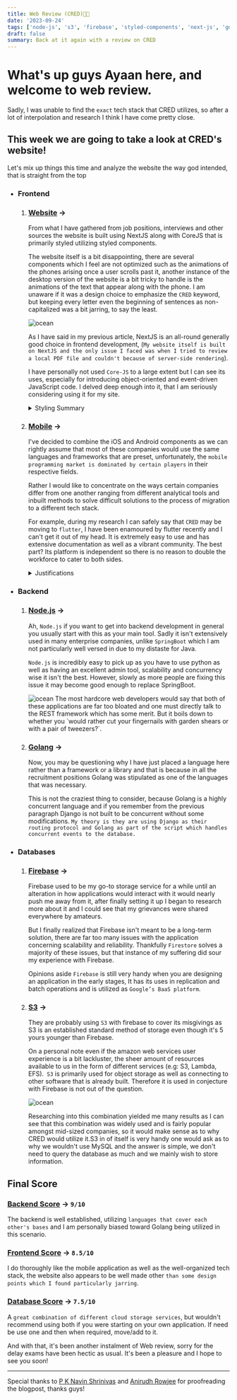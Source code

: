 ```yaml
---
title: Web Review (CRED)👏👏
date: '2023-09-24'
tags: ['node-js', 's3', 'firebase', 'styled-components', 'next-js', 'golang', 'swift']
draft: false
summary: Back at it again with a review on CRED
---
```


# What's up guys Ayaan here, and welcome to web review.

Sadly, I was unable to find the `exact` tech stack that CRED utilizes, so after a lot of interpolation and research I think I have come pretty close.

## This week we are going to take a look at CRED's website!

Let's mix up things this time and analyze the website the way god intended, that is straight from the top

- ### Frontend

  1. ### <ins>Website</ins> ->

     From what I have gathered from job positions, interviews and other sources the website is built using NextJS along with CoreJS that is primarily styled utilizing styled components.

     The website itself is a bit disappointing, there are several components which I feel are not optimized such as the animations of the phones arising once a user scrolls past it, another instance of the desktop version of the website is a bit tricky to handle is the animations of the text that appear along with the phone.
     I am unaware if it was a design choice to emphasize the `CRED` keyword, but keeping every letter even the beginning of sentences as non-capitalized was a bit jarring, to say the least.

       <Image alt="ocean" src="/static/images/website_cred.png" width={500} height={300} />

     As I have said in my previous article, NextJS is an all-round generally good choice in frontend development, (`My website itself is built on NextJS and the only issue I faced was when I tried to review a local PDF file and couldn't because of server-side rendering`).

     I have personally not used `Core-JS` to a large extent but I can see its uses, especially for introducing object-oriented and event-driven JavaScript code. I delved deep enough into it, that I am seriously considering using it for my site.

     <details>
     <summary>Styling Summary</summary>
     <p>
     `Styled-components` has been a personal favourite of mine whenever I was tasked with utilizing the least amount of resources while getting the maximum potential styling. One issue I did face with it is that as we scale the application further, I found that the alternative styling libraries simply offered far more design capabilities.
     </p>
     </details>

  2. ### <ins>Mobile</ins> ->

     I've decided to combine the iOS and Android components as we can rightly assume that most of these companies would use the same languages and frameworks that are preset, unfortunately, the `mobile programming market is dominated by certain players` in their respective fields.

     Rather I would like to concentrate on the ways certain companies differ from one another ranging from different analytical tools and inbuilt methods to solve difficult solutions to the process of migration to a different tech stack.

     For example, during my research I can safely say that `CRED` may be moving to `flutter`, I have been enamoured by flutter recently and I can't get it out of my head. It is extremely easy to use and has extensive documentation as well as a vibrant community.
     The best part? Its platform is independent so there is no reason to double the workforce to cater to both sides.

     <details>
     <summary>Justifications</summary>
     <p>
     In the United States of America, most payment features, as well as payment methods, are more likely to be developed on the iOS platform simply because the individuals who would purchase such devices have a lot of disposable income, One would think the fact that a country like India with a weak banking system financial tech companies would never flourish.
     But with the introduction of the `unified payment interface` (UPI), there has been a surge in the number of people who have begun making bank accounts to avail of this service, and now with time, people will decide to get credit cards as we progress onwards which only validates `CRED's` business model.
     </p>
     </details>

- ### Backend

  1. ### <ins>Node.js</ins> ->

     Ah, `Node.js` if you want to get into backend development in general you usually start with this as your main tool. Sadly it isn't extensively used in many enterprise companies, unlike `SpringBoot` which I am not particularly well versed in due to my distaste for Java.

     `Node.js` is incredibly easy to pick up as you have to use python as well as having an excellent admin tool, scalability and concurrency wise it isn't the best. However, slowly as more people are fixing this issue it may become good enough to replace SpringBoot.

     <Image alt="ocean" src="/static/images/node.png" width={500} height={300} />
     The most hardcore web developers would say that both of these applications are far too bloated and one must directly talk to the REST framework which has some merit. But it boils down to whether you `would rather cut your fingernails with garden shears or with a pair of tweezers?`.

  2. ### <ins>Golang</ins> ->

     Now, you may be questioning why I have just placed a language here rather than a framework or a library and that is because in all the recruitment positions Golang was stipulated as one of the languages that was necessary.

     This is not the craziest thing to consider, because Golang is a highly concurrent language and if you remember from the previous paragraph Django is not built to be concurrent without some modifications.
     `My theory is they are using Django as their routing protocol and Golang as part of the script which handles concurrent events to the database.`

- ### Databases

  1. ### <ins>Firebase</ins> ->

     Firebase used to be my go-to storage service for a while until an alteration in how applications would interact with it would nearly push me away from it, after finally setting it up I began to research more about it and I could see that my grievances were shared everywhere by amateurs.

     But I finally realized that Firebase isn't meant to be a long-term solution, there are far too many issues with the application concerning scalability and reliability. Thankfully `Firestore` solves a majority of these issues, but that instance of my suffering did sour my experience with Firebase.

     Opinions aside `Firebase` is still very handy when you are designing an application in the early stages, It has its uses in replication and batch operations and is utilized as `Google’s BaaS platform`.

  2. ### <ins>S3</ins> ->

     They are probably using `S3` with firebase to cover its misgivings as S3 is an established standard method of storage even though it's 5 yours younger than Firebase.

     On a personal note even if the amazon web services user experience is a bit lackluster, the sheer amount of resources available to us in the form of different services (e.g: S3, Lambda, EFS).` S3` is primarily used for object storage as well as connecting to other software that is already built. Therefore it is used in conjecture with Firebase is not out of the question.

     <Image alt="ocean" src="/static/images/s3.png" width={500} height={300} />

     Researching into this combination yielded me many results as I can see that this combination was widely used and is fairly popular amongst mid-sized companies, so it would make sense as to why CRED would utilize it.S3 in of itself is very handy one would ask as to why we wouldn't use MySQL and the answer is simple, we don't need to query the database as much and we mainly wish to store information.

## Final Score

### <ins>Backend Score</ins> -> `9/10`

The backend is well established, utilizing `languages that cover each other's bases` and I am personally biased toward Golang being utilized in this scenario.

### <ins>Frontend Score</ins> -> `8.5/10`

I do thoroughly like the mobile application as well as the well-organized tech stack, the website also appears to be well made other `than some design points which I found particularly jarring`.

### <ins>Database Score</ins> -> `7.5/10`

A `great combination of different cloud storage services`, but wouldn't recommend using both if you were starting on your own application. If need be use one and then when required, move/add to it.

And with that, it's been another instalment of Web review, sorry for the delay exams have been hectic as usual. It's been a pleasure and I hope to see you soon!

---

Special thanks to [P K Navin Shrinivas](https://www.linkedin.com/in/p-k-navin-shrinivas-1020a01b7/) and [Anirudh Rowjee](http://rowjee.com/) for proofreading the blogpost, thanks guys!
